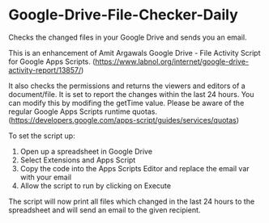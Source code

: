 # Google-Drive-File-Checker-Daily
Checks the changed files in your Google Drive and sends you an email.



This is an enhancement of Amit Argawals Google Drive - File Activity Script for Google Apps Scripts. 
(https://www.labnol.org/internet/google-drive-activity-report/13857/)

It also checks the permissions and returns the viewers and editors of a document/file. 
It is set to report the changes within the last 24 hours. You can modify this by modifing the getTime value. 
Please be aware of the regular Google Apps Scripts runtime quotas. 
(https://developers.google.com/apps-script/guides/services/quotas)

To set the script up:
1. Open up a spreadsheet in Google Drive
2. Select Extensions and Apps Script
3. Copy the code into the Apps Scripts Editor and replace the email var with your email
4. Allow the script to run by clicking on Execute

The script will now print all files which changed in the last 24 hours to the spreadsheet and will send an email to the given recipient.
